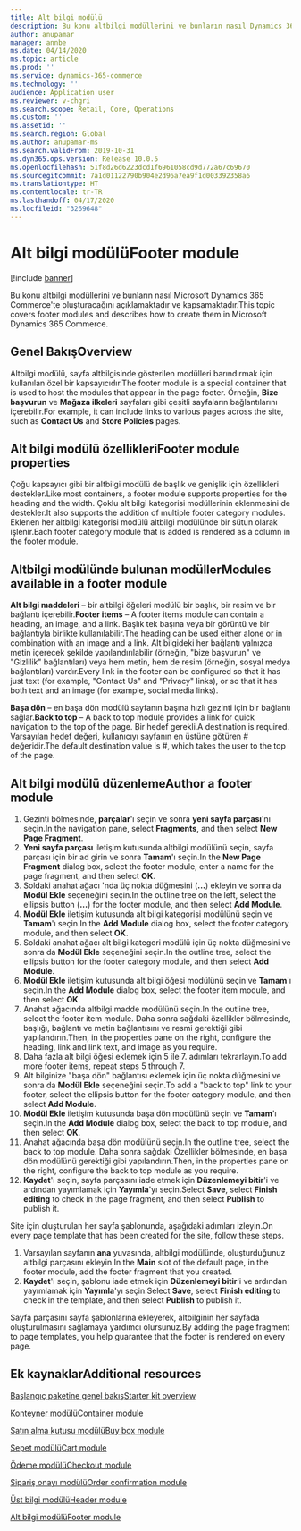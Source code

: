 ```yaml
---
title: Alt bilgi modülü
description: Bu konu altbilgi modüllerini ve bunların nasıl Dynamics 365 Commerce içine yazılacağını kapsamaktadır.
author: anupamar
manager: annbe
ms.date: 04/14/2020
ms.topic: article
ms.prod: ''
ms.service: dynamics-365-commerce
ms.technology: ''
audience: Application user
ms.reviewer: v-chgri
ms.search.scope: Retail, Core, Operations
ms.custom: ''
ms.assetid: ''
ms.search.region: Global
ms.author: anupamar-ms
ms.search.validFrom: 2019-10-31
ms.dyn365.ops.version: Release 10.0.5
ms.openlocfilehash: 51f8d26d6223dcd1f6961058cd9d772a67c69670
ms.sourcegitcommit: 7a1d01122790b904e2d96a7ea9f1d003392358a6
ms.translationtype: HT
ms.contentlocale: tr-TR
ms.lasthandoff: 04/17/2020
ms.locfileid: "3269648"
---
```

# <a name="footer-module"></a><span data-ttu-id="55901-103">Alt bilgi modülü</span><span class="sxs-lookup"><span data-stu-id="55901-103">Footer module</span></span>  


[!include [banner](includes/banner.md)]

<span data-ttu-id="55901-104">Bu konu altbilgi modüllerini ve bunların nasıl Microsoft Dynamics 365 Commerce'te oluşturacağını açıklamaktadır ve kapsamaktadır.</span><span class="sxs-lookup"><span data-stu-id="55901-104">This topic covers footer modules and describes how to create them in Microsoft Dynamics 365 Commerce.</span></span>

## <a name="overview"></a><span data-ttu-id="55901-105">Genel Bakış</span><span class="sxs-lookup"><span data-stu-id="55901-105">Overview</span></span>

<span data-ttu-id="55901-106">Altbilgi modülü, sayfa altbilgisinde gösterilen modülleri barındırmak için kullanılan özel bir kapsayıcıdır.</span><span class="sxs-lookup"><span data-stu-id="55901-106">The footer module is a special container that is used to host the modules that appear in the page footer.</span></span> <span data-ttu-id="55901-107">Örneğin, **Bize başvurun** ve **Mağaza ilkeleri** sayfaları gibi çeşitli sayfaların bağlantılarını içerebilir.</span><span class="sxs-lookup"><span data-stu-id="55901-107">For example, it can include links to various pages across the site, such as **Contact Us** and **Store Policies** pages.</span></span>

## <a name="footer-module-properties"></a><span data-ttu-id="55901-108">Alt bilgi modülü özellikleri</span><span class="sxs-lookup"><span data-stu-id="55901-108">Footer module properties</span></span> 

<span data-ttu-id="55901-109">Çoğu kapsayıcı gibi bir altbilgi modülü de başlık ve genişlik için özellikleri destekler.</span><span class="sxs-lookup"><span data-stu-id="55901-109">Like most containers, a footer module supports properties for the heading and the width.</span></span> <span data-ttu-id="55901-110">Çoklu alt bilgi kategorisi modüllerinin eklenmesini de destekler.</span><span class="sxs-lookup"><span data-stu-id="55901-110">It also supports the addition of multiple footer category modules.</span></span> <span data-ttu-id="55901-111">Eklenen her altbilgi kategorisi modülü altbilgi modülünde bir sütun olarak işlenir.</span><span class="sxs-lookup"><span data-stu-id="55901-111">Each footer category module that is added is rendered as a column in the footer module.</span></span>

## <a name="modules-available-in-a-footer-module"></a><span data-ttu-id="55901-112">Altbilgi modülünde bulunan modüller</span><span class="sxs-lookup"><span data-stu-id="55901-112">Modules available in a footer module</span></span>

<span data-ttu-id="55901-113">**Alt bilgi maddeleri** – bir altbilgi öğeleri modülü bir başlık, bir resim ve bir bağlantı içerebilir.</span><span class="sxs-lookup"><span data-stu-id="55901-113">**Footer items** – A footer items module can contain a heading, an image, and a link.</span></span> <span data-ttu-id="55901-114">Başlık tek başına veya bir görüntü ve bir bağlantıyla birlikte kullanılabilir.</span><span class="sxs-lookup"><span data-stu-id="55901-114">The heading can be used either alone or in combination with an image and a link.</span></span> <span data-ttu-id="55901-115">Alt bilgideki her bağlantı yalnızca metin içerecek şekilde yapılandırılabilir (örneğin, "bize başvurun" ve "Gizlilik" bağlantıları) veya hem metin, hem de resim (örneğin, sosyal medya bağlantıları) vardır.</span><span class="sxs-lookup"><span data-stu-id="55901-115">Every link in the footer can be configured so that it has just text (for example, "Contact Us" and "Privacy" links), or so that it has both text and an image (for example, social media links).</span></span>

<span data-ttu-id="55901-116">**Başa dön** – en başa dön modülü sayfanın başına hızlı gezinti için bir bağlantı sağlar.</span><span class="sxs-lookup"><span data-stu-id="55901-116">**Back to top** – A back to top module provides a link for quick navigation to the top of the page.</span></span> <span data-ttu-id="55901-117">Bir hedef gerekli.</span><span class="sxs-lookup"><span data-stu-id="55901-117">A destination is required.</span></span> <span data-ttu-id="55901-118">Varsayılan hedef değeri, kullanıcıyı sayfanın en üstüne götüren # değeridir.</span><span class="sxs-lookup"><span data-stu-id="55901-118">The default destination value is #, which takes the user to the top of the page.</span></span>

## <a name="author-a-footer-module"></a><span data-ttu-id="55901-119">Alt bilgi modülü düzenleme</span><span class="sxs-lookup"><span data-stu-id="55901-119">Author a footer module</span></span>

1. <span data-ttu-id="55901-120">Gezinti bölmesinde, **parçalar**'ı seçin ve sonra **yeni sayfa parçası**'nı seçin.</span><span class="sxs-lookup"><span data-stu-id="55901-120">In the navigation pane, select **Fragments**, and then select **New Page Fragment**.</span></span>
1. <span data-ttu-id="55901-121">**Yeni sayfa parçası** iletişim kutusunda altbilgi modülünü seçin, sayfa parçası için bir ad girin ve sonra **Tamam**'ı seçin.</span><span class="sxs-lookup"><span data-stu-id="55901-121">In the **New Page Fragment** dialog box, select the footer module, enter a name for the page fragment, and then select **OK**.</span></span>
1. <span data-ttu-id="55901-122">Soldaki anahat ağacı 'nda üç nokta düğmesini (**...**) ekleyin ve sonra da **Modül Ekle** seçeneğini seçin.</span><span class="sxs-lookup"><span data-stu-id="55901-122">In the outline tree on the left, select the ellipsis button (**...**) for the footer module, and then select **Add Module**.</span></span>
1. <span data-ttu-id="55901-123">**Modül Ekle** iletişim kutusunda alt bilgi kategorisi modülünü seçin ve **Tamam**'ı seçin.</span><span class="sxs-lookup"><span data-stu-id="55901-123">In the **Add Module** dialog box, select the footer category module, and then select **OK**.</span></span>
1. <span data-ttu-id="55901-124">Soldaki anahat ağacı alt bilgi kategori modülü için üç nokta düğmesini ve sonra da **Modül Ekle** seçeneğini seçin.</span><span class="sxs-lookup"><span data-stu-id="55901-124">In the outline tree, select the ellipsis button for the footer category module, and then select **Add Module**.</span></span>
1. <span data-ttu-id="55901-125">**Modül Ekle** iletişim kutusunda alt bilgi öğesi modülünü seçin ve **Tamam**'ı seçin.</span><span class="sxs-lookup"><span data-stu-id="55901-125">In the **Add Module** dialog box, select the footer item module, and then select **OK**.</span></span>
1. <span data-ttu-id="55901-126">Anahat ağacında altbilgi madde modülünü seçin.</span><span class="sxs-lookup"><span data-stu-id="55901-126">In the outline tree, select the footer item module.</span></span> <span data-ttu-id="55901-127">Daha sonra sağdaki özellikler bölmesinde, başlığı, bağlantı ve metin bağlantısını ve resmi gerektiği gibi yapılandırın.</span><span class="sxs-lookup"><span data-stu-id="55901-127">Then, in the properties pane on the right, configure the heading, link and link text, and image as you require.</span></span>
1. <span data-ttu-id="55901-128">Daha fazla alt bilgi öğesi eklemek için 5 ile 7. adımları tekrarlayın.</span><span class="sxs-lookup"><span data-stu-id="55901-128">To add more footer items, repeat steps 5 through 7.</span></span>
1. <span data-ttu-id="55901-129">Alt bilginize "başa dön" bağlantısı eklemek için üç nokta düğmesini ve sonra da **Modül Ekle** seçeneğini seçin.</span><span class="sxs-lookup"><span data-stu-id="55901-129">To add a "back to top" link to your footer, select the ellipsis button for the footer category module, and then select **Add Module**.</span></span>
1. <span data-ttu-id="55901-130">**Modül Ekle** iletişim kutusunda başa dön modülünü seçin ve **Tamam**'ı seçin.</span><span class="sxs-lookup"><span data-stu-id="55901-130">In the **Add Module** dialog box, select the back to top module, and then select **OK**.</span></span>
1. <span data-ttu-id="55901-131">Anahat ağacında başa dön modülünü seçin.</span><span class="sxs-lookup"><span data-stu-id="55901-131">In the outline tree, select the back to top module.</span></span> <span data-ttu-id="55901-132">Daha sonra sağdaki Özellikler bölmesinde, en başa dön modülünü gerektiği gibi yapılandırın.</span><span class="sxs-lookup"><span data-stu-id="55901-132">Then, in the properties pane on the right, configure the back to top module as you require.</span></span>
1. <span data-ttu-id="55901-133">**Kaydet**'i seçin, sayfa parçasını iade etmek için **Düzenlemeyi bitir**'i ve ardından yayımlamak için **Yayımla**'yı seçin.</span><span class="sxs-lookup"><span data-stu-id="55901-133">Select **Save**, select **Finish editing** to check in the page fragment, and then select **Publish** to publish it.</span></span>

<span data-ttu-id="55901-134">Site için oluşturulan her sayfa şablonunda, aşağıdaki adımları izleyin.</span><span class="sxs-lookup"><span data-stu-id="55901-134">On every page template that has been created for the site, follow these steps.</span></span>

1. <span data-ttu-id="55901-135">Varsayılan sayfanın **ana** yuvasında, altbilgi modülünde, oluşturduğunuz altbilgi parçasını ekleyin.</span><span class="sxs-lookup"><span data-stu-id="55901-135">In the **Main** slot of the default page, in the footer module, add the footer fragment that you created.</span></span>
1. <span data-ttu-id="55901-136">**Kaydet**'i seçin, şablonu iade etmek için **Düzenlemeyi bitir**'i ve ardından yayımlamak için **Yayımla**'yı seçin.</span><span class="sxs-lookup"><span data-stu-id="55901-136">Select **Save**, select **Finish editing** to check in the template, and then select **Publish** to publish it.</span></span>

<span data-ttu-id="55901-137">Sayfa parçasını sayfa şablonlarına ekleyerek, altbilginin her sayfada oluşturulmasını sağlamaya yardımcı olursunuz.</span><span class="sxs-lookup"><span data-stu-id="55901-137">By adding the page fragment to page templates, you help guarantee that the footer is rendered on every page.</span></span>

## <a name="additional-resources"></a><span data-ttu-id="55901-138">Ek kaynaklar</span><span class="sxs-lookup"><span data-stu-id="55901-138">Additional resources</span></span>

[<span data-ttu-id="55901-139">Başlangıç paketine genel bakış</span><span class="sxs-lookup"><span data-stu-id="55901-139">Starter kit overview</span></span>](starter-kit-overview.md)

[<span data-ttu-id="55901-140">Konteyner modülü</span><span class="sxs-lookup"><span data-stu-id="55901-140">Container module</span></span>](add-container-module.md)

[<span data-ttu-id="55901-141">Satın alma kutusu modülü</span><span class="sxs-lookup"><span data-stu-id="55901-141">Buy box module</span></span>](add-buy-box.md)

[<span data-ttu-id="55901-142">Sepet modülü</span><span class="sxs-lookup"><span data-stu-id="55901-142">Cart module</span></span>](add-cart-module.md)

[<span data-ttu-id="55901-143">Ödeme modülü</span><span class="sxs-lookup"><span data-stu-id="55901-143">Checkout module</span></span>](add-checkout-module.md)

[<span data-ttu-id="55901-144">Sipariş onayı modülü</span><span class="sxs-lookup"><span data-stu-id="55901-144">Order confirmation module</span></span>](order-confirmation-module.md)

[<span data-ttu-id="55901-145">Üst bilgi modülü</span><span class="sxs-lookup"><span data-stu-id="55901-145">Header module</span></span>](author-header-module.md)

[<span data-ttu-id="55901-146">Alt bilgi modülü</span><span class="sxs-lookup"><span data-stu-id="55901-146">Footer module</span></span>](author-footer-module.md)
